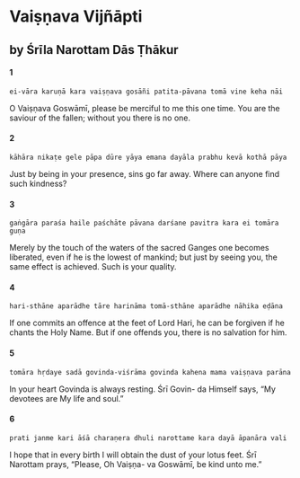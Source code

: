 # Vaiṣṇava Vijñāpti

## by Śrīla Narottam Dās Ṭhākur

#### 1

    ei-vāra karuṇā kara vaiṣṇava gosāñi patita-pāvana tomā vine keha nāi

O Vaiṣṇava Goswāmī, please be merciful to me this one time. You are the saviour of the fallen; without you there is no one.

#### 2

    kāhāra nikaṭe gele pāpa dūre yāya emana dayāla prabhu kevā kothā pāya

Just by being in your presence, sins go far away. Where can anyone find such kindness?

#### 3

    gaṅgāra paraśa haile paśchāte pāvana darśane pavitra kara ei tomāra guṇa

Merely by the touch of the waters of the sacred Ganges one becomes liberated, even if he is the lowest of mankind; but just by seeing you, the same effect is achieved. Such is your quality.

#### 4

    hari-sthāne aparādhe tāre harināma tomā-sthāne aparādhe nāhika eḍāna

If one commits an offence at the feet of Lord Hari, he can be forgiven if he chants the Holy Name. But if one offends you, there is no salvation for him.

#### 5

    tomāra hṛdaye sadā govinda-viśrāma govinda kahena mama vaiṣṇava parāna

In your heart Govinda is always resting. Śrī Govin- da Himself says, “My devotees are My life and soul.”

#### 6

    prati janme kari āśā charaṇera dhuli narottame kara dayā āpanāra vali

I hope that in every birth I will obtain the dust of your lotus feet. Śrī Narottam prays, “Please, Oh Vaiṣṇa- va Goswāmī, be kind unto me.”

